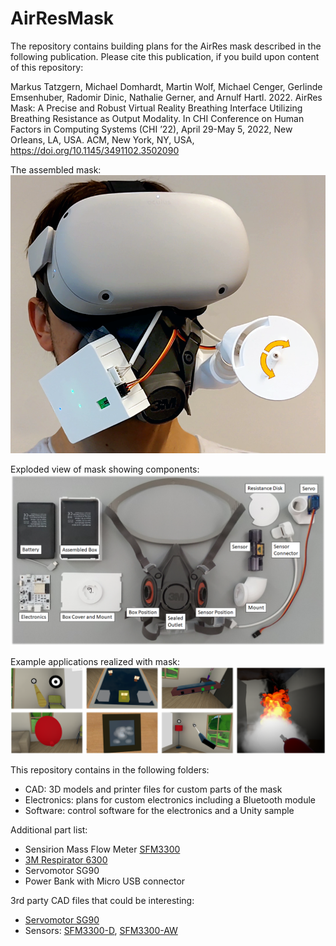 # AirResMask

The repository contains building plans for the AirRes mask described in the following publication. Please cite this publication, if you build upon content of this repository:

Markus Tatzgern, Michael Domhardt, Martin Wolf, Michael Cenger, Gerlinde Emsenhuber, Radomir Dinic, Nathalie Gerner, and Arnulf Hartl. 2022. AirRes Mask: A Precise and Robust Virtual Reality Breathing Interface Utilizing Breathing Resistance as Output Modality. In CHI Conference on Human Factors in Computing Systems (CHI ’22), April 29-May 5, 2022, New Orleans, LA, USA. ACM, New York, NY, USA, https://doi.org/10.1145/3491102.3502090

The assembled mask:
![The assembled mask](/images/airres_mask.png)

Exploded view of mask showing components:
![Exploded view of mask](/images/airesmask_explosion.png)

Example applications realized with mask:
![Example applications](/images/applications.png)

This repository contains in the following folders:
- CAD: 3D models and printer files for custom parts of the mask
- Electronics: plans for custom electronics including a Bluetooth module
- Software: control software for the electronics and a Unity sample

Additional part list:
- Sensirion Mass Flow Meter [SFM3300](https://www.sensirion.com/en/flow-sensors/mass-flow-meters-for-high-precise-measurement-of-gases/proximal-flow-sensors-sfm3300-autoclavable-washable-or-single-use/) 
- [3M Respirator 6300](https://www.3m.com/3M/en_US/p/d/v000057396/)
- Servomotor SG90
- Power Bank with Micro USB connector

3rd party CAD files that could be interesting:
- [Servomotor SG90](https://grabcad.com/library/sg90-micro-servo-9g-tower-pro-1)
- Sensors: [SFM3300-D](https://www.sensirion.com/fileadmin/user_upload/customers/sensirion/Dokumente/5_Mass_Flow_Meters/Software/Sensirion_Mass_Flow_Meters_Software_SFM3300-D.step), [SFM3300-AW](https://www.sensirion.com/fileadmin/user_upload/customers/sensirion/Dokumente/5_Mass_Flow_Meters/Software/Sensirion_Mass_Flow_Meters_Software_SFM3300-D.step)
